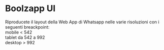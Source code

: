 # Boolzapp UI

Riproducete il layout della Web App di Whatsapp nelle varie risoluzioni con i seguenti breackpoint: <br>
mobile < 542 <br>
tablet da 542 a 992 <br>
desktop > 992 <br>
